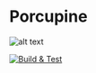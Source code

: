 # Porcupine

![alt text](https://github.com/chbinousamy/porcinet/blob/porcupine/assets/images/IndPorcupine.jpg?raw=true)

[![Build & Test](https://github.com/chbinousamy/porcinet/actions/workflows/c-cpp.yml/badge.svg?branch=porcupine)](https://github.com/chbinousamy/porcinet/porcinet/actions/workflows/c-cpp.yml?branch=porcupine)


